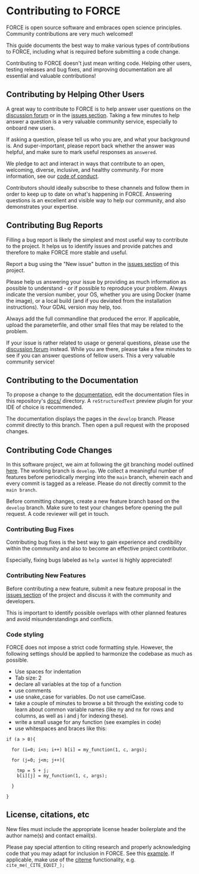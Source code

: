 # Contributing to FORCE

FORCE is open source software and embraces open science principles.
Community contributions are very much welcomed!

This guide documents the best way to make various types of contributions to FORCE,
including what is required before submitting a code change.

Contributing to FORCE doesn't just mean writing code.
Helping other users, testing releases and bug fixes, and improving documentation are all essential and valuable contributions!


## Contributing by Helping Other Users

A great way to contribute to FORCE is to help answer user questions on the [discussion forum](https://github.com/davidfrantz/force/discussions)
or in the [issues section](https://github.com/davidfrantz/force/issues).
Taking a few minutes to help answer a question is a very valuable community service, especially to onboard new users.

If asking a question, please tell us who you are, and what your background is.
And super-important, please report back whether the answer was helpful, and make sure to mark useful responses as ``answered``.

We pledge to act and interact in ways that contribute to an open, welcoming, diverse, inclusive, and healthy community.
For more information, see our [code of conduct](https://github.com/davidfrantz/force/blob/master/CODE_OF_CONDUCT.md).

Contributors should ideally subscribe to these channels and follow them in order to keep up to date on what's happening in FORCE.
Answering questions is an excellent and visible way to help our community, and also demonstrates your expertise.


## Contributing Bug Reports

Filling a bug report is likely the simplest and most useful way to contribute to the project.
It helps us to identify issues and provide patches and therefore to make FORCE more stable and useful.

Report a bug using the "New issue" button in the [issues section](https://github.com/davidfrantz/force/issues) of this project.

Please help us answering your issue by providing as much information as possible to understand - or if possible to reproduce your problem.
Always indicate the version number, your OS, whether you are using Docker (name the image), or a local build (and if you deviated from the installation instructions). Your GDAL version may help, too.

Always add the full commandline that produced the error.
If applicable, upload the parameterfile, and other small files that may be related to the problem.

If your issue is rather related to usage or general questions, please use the [discussion forum](https://github.com/davidfrantz/force/discussions) instead.
While you are there, please take a few minutes to see if you can answer questions of fellow users.
This a very valuable community service!


## Contributing to the Documentation

To propose a change to the [documentation](https://force-eo.readthedocs.io/en/latest/),
edit the documentation files in this repository's [docs/](github.com/davidfrantz/force/tree/develop/docs) directory.
A ``reStructuredText`` preview plugin for your IDE of choice is recommended.

The documentation displays the pages in the ``develop`` branch. Please commit directly to this branch.
Then open a pull request with the proposed changes.


## Contributing Code Changes

In this software project, we aim at following the git branching model outlined [here](https://nvie.com/posts/a-successful-git-branching-model/).
The working branch is ``develop``.
We collect a meaningful number of features before periodically merging into the ``main`` branch, wherein each and every commit is tagged as a release.
Please do not directly commit to the ``main branch``.

Before committing changes, create a new feature branch based on the ``develop`` branch.
Make sure to test your changes before opening the pull request.
A code reviewer will get in touch.


### Contributing Bug Fixes

Contributing bug fixes is the best way to gain experience and credibility within the community and also to become an effective project contributor.

Especially, fixing bugs labeled as ``help wanted`` is highly appreciated!


### Contributing New Features

Before contributing a new feature, submit a new feature proposal in the [issues section](https://github.com/davidfrantz/force/issues) of the project and discuss it with the community and developers.

This is important to identify possible overlaps with other planned features and avoid misunderstandings and conflicts.


### Code styling

FORCE does not impose a strict code formatting style.
However, the following settings should be applied to harmonize the codebase as much as possible.

* Use spaces for indentation
* Tab size: 2
* declare all variables at the top of a function
* use comments
* use snake_case for variables. Do not use camelCase.
* take a couple of minutes to browse a bit through the existing code to learn about common variable names (like ny and nx for rows and columns, as well as i and j for indexing these).
* write a small usage for any function (see examples in code)
* use whitespaces and braces like this:

```
if (a > 0){
  
  for (i=0; i<n; i++) b[i] = my_function(1, c, args);

  for (j=0; j<m; j++){

    tmp = 5 + j;
    b[i][j] = my_function(1, c, args);

  }
  
}
```


## License, citations, etc

New files must include the appropriate license header boilerplate and the author name(s) and contact email(s).

Please pay special attention to citing research and properly acknowledging code that you may adapt for inclusion in FORCE.
See this [example](https://github.com/davidfrantz/force/blob/master/src/lower-level/equi7-ll.c).
If applicable, make use of the [citeme](https://github.com/davidfrantz/force/blob/master/src/cross-level/cite-cl.c) functionality, e.g. ``cite_me(_CITE_EQUI7_);``
